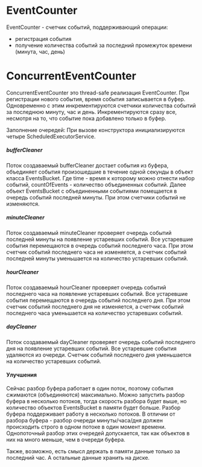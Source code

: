 # EventCounter

EventCounter - счетчик событий, поддерживающий операции:
  - регистрация события
  - получение количества событий за последний промежуток времени (минута, час, день)
 
# ConcurrentEventCounter
ConcurrentEventCounter это thread-safe реализация EventCounter.
При регистрации нового события, время события записывается в буфер. Одновременно с этим инкрементируются счетчики количества событий за последнюю минуту, час и день. Инкрементируются сразу все, несмотря на то, что событие пока добавлено только в буфер.

Заполнение очередей:
При вызове конструктора инициализируются четыре ScheduledExecutorService. 
##### bufferCleaner
Поток создаваемый bufferCleaner достает события из буфера, объединяет события произошедшие в течение одной секунды в объект класса EventsBucket. Где time - время к которому можно отнести набор событий, countOfEvents - количество объединенных событий. Далее объект EventsBucket с объединенными событиями помещается в очередь событий последней минуты.
При этом счетчики событий не изменяются.
##### minuteCleaner
Поток создаваемый minuteCleaner проверяет очередь событий последней минуты на появление устаревших событий. 
Все устаревшие события перемещаются в очередь событий последнего часа. При этом счетчик событий последнего часа не изменяется, а счетчик событий последней минуты уменьшается на количество устаревших событий.
##### hourCleaner
Поток создаваемый hourCleaner проверяет очередь событий последнего часа на появление устаревших событий. Все устаревшие события перемещаются в очередь событий последнего дня. При этом счетчик событий последнего дня не изменяется, а счетчик событий последнего часа уменьшается на количество устаревших событий.
##### dayCleaner
Поток создаваемый dayCleaner проверяет очередь событий последнего дня на появление устаревших событий. Все устаревшие события удаляются из очереди. Счетчик событий последнего дня уменьшается на количество устаревших событий.

#### Улучшения
Сейчас разбор буфера работает в один поток, поэтому события сжимаются (объединяются) максимально.
Можно запустить разбор буфера в несколько потоков, тогда скорость разбора будет выше, но количество объектов EventsBucket в памяти будет больше. Разбор буфера поддерживает работу в несколько потоков.
В отличии от разбора буфера - разбор очереди минуты/часа/дня должен происходить строго в одном потоке в один момент времени. Однопоточный разбор этих очередей допускается, так как объектов в них на много меньше, чем в очереди буфера.

Также, возможно, есть смысл держать в памяти данные только за последний час. А остальные данные хранить на диске.
